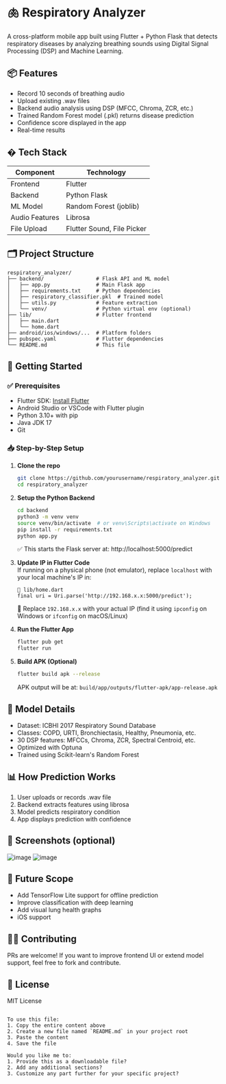 


# 🫁 Respiratory Analyzer

A cross-platform mobile app built using Flutter + Python Flask that detects respiratory diseases by analyzing breathing sounds using Digital Signal Processing (DSP) and Machine Learning.

## 📦 Features
- Record 10 seconds of breathing audio
- Upload existing .wav files
- Backend audio analysis using DSP (MFCC, Chroma, ZCR, etc.)
- Trained Random Forest model (.pkl) returns disease prediction
- Confidence score displayed in the app
- Real-time results

## � Tech Stack

| Component       | Technology            |
|-----------------|-----------------------|
| Frontend        | Flutter               |
| Backend         | Python Flask          |
| ML Model        | Random Forest (joblib)|
| Audio Features  | Librosa               |
| File Upload     | Flutter Sound, File Picker |

## 🗂️ Project Structure

```
respiratory_analyzer/
├── backend/                 # Flask API and ML model
│   ├── app.py               # Main Flask app
│   ├── requirements.txt     # Python dependencies
│   ├── respiratory_classifier.pkl  # Trained model
│   ├── utils.py             # Feature extraction
│   └── venv/                # Python virtual env (optional)
├── lib/                     # Flutter frontend
│   ├── main.dart
│   └── home.dart
├── android/ios/windows/...  # Platform folders
├── pubspec.yaml             # Flutter dependencies
└── README.md                # This file
```

## 🚀 Getting Started

### ✅ Prerequisites
- Flutter SDK: [Install Flutter](https://flutter.dev/docs/get-started/install)
- Android Studio or VSCode with Flutter plugin
- Python 3.10+ with pip
- Java JDK 17
- Git

### 📥 Step-by-Step Setup

1. **Clone the repo**
   ```bash
   git clone https://github.com/yourusername/respiratory_analyzer.git
   cd respiratory_analyzer
   ```

2. **Setup the Python Backend**
   ```bash
   cd backend
   python3 -m venv venv
   source venv/bin/activate  # or venv\Scripts\activate on Windows
   pip install -r requirements.txt
   python app.py
   ```
   ✅ This starts the Flask server at: http://localhost:5000/predict

3. **Update IP in Flutter Code**  
   If running on a physical phone (not emulator), replace `localhost` with your local machine's IP in:
   ```
   📁 lib/home.dart
   final uri = Uri.parse('http://192.168.x.x:5000/predict');
   ```
   🔁 Replace `192.168.x.x` with your actual IP (find it using `ipconfig` on Windows or `ifconfig` on macOS/Linux)

4. **Run the Flutter App**
   ```bash
   flutter pub get
   flutter run
   ```

5. **Build APK (Optional)**
   ```bash
   flutter build apk --release
   ```
   APK output will be at: `build/app/outputs/flutter-apk/app-release.apk`

## 🧪 Model Details
- Dataset: ICBHI 2017 Respiratory Sound Database
- Classes: COPD, URTI, Bronchiectasis, Healthy, Pneumonia, etc.
- 30 DSP features: MFCCs, Chroma, ZCR, Spectral Centroid, etc.
- Optimized with Optuna
- Trained using Scikit-learn's Random Forest

## 📊 How Prediction Works
1. User uploads or records .wav file
2. Backend extracts features using librosa
3. Model predicts respiratory condition
4. App displays prediction with confidence

## 📱 Screenshots (optional)
![image](https://github.com/user-attachments/assets/c9391010-c360-4692-a1e6-4e8eab70dfd0)
![image](https://github.com/user-attachments/assets/e5ce8199-83e8-45b1-ba52-e2bb425abf2e)



## 🔮 Future Scope
- Add TensorFlow Lite support for offline prediction
- Improve classification with deep learning
- Add visual lung health graphs
- iOS support

## 🧑‍💻 Contributing
PRs are welcome! If you want to improve frontend UI or extend model support, feel free to fork and contribute.

## 📜 License
MIT License
```

To use this file:
1. Copy the entire content above
2. Create a new file named `README.md` in your project root
3. Paste the content
4. Save the file

Would you like me to:
1. Provide this as a downloadable file?
2. Add any additional sections?
3. Customize any part further for your specific project?
